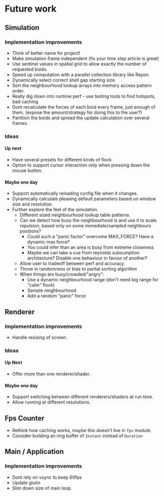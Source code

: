 # Future work

## Simulation

### Implementation improvements

- Think of better name for project!
- Make simulation frame independent (fix your time step article is great)
- Use sentinel values in spatial grid to allow exactly the number of requested boids.
- Speed up computation with a parallel collection library like Rayon.
- Dynamically select correct shell gap starting size.
- Sort the neighbourhood lookup arrays into memory access pattern order.
- Really dig down into runtime perf - use testing tools to find hotspots, bad caching
- Dont recalculate the forces of each boid every frame, just enough of them.
  (expose the amount/strategy for doing this to the user?)
- Partition the boids and spread the update calculation over several frames.

### Ideas

#### Up next

- Have several presets for different kinds of flock
- Option to support cursor interaction only when pressing down the mouse button.

#### Maybe one day

- Support automatically reloading config file when it changes.
- Dynamically calculate pleasing default parameters based on window size and resolution.
- Further explore the feel of the simulation.
    * Different sized neighbourhood lookup table patterns.
    * Can we detect how busy the neighbourhood is and use it to scale repulsion,
      based only on some immediate/sampled neighbours positions?
      - Could such a "panic factor" overcome MAX_FORCE? Have a dynamic max force?
      - You could infer than an area is busy from extreme closeness
      - Maybe we can take a cue from reynolds subsumption architecture?
        Disable one behaviour in favour of another?
    * Allow user to tradeoff between perf and accuracy.
    * Throw in randomness or bias to partial sorting algorithm
    * When things are busy/crowded/"angry":
        - Use a dynamic neighbourhood range (don't need big range for "calm" flock)
        - Sample neighbourhood
        - Add a random "panic" force

## Renderer

### Implementation improvements

- Handle resizing of screen.

### Ideas

#### Up Next

- Offer more than one renderer/shader.

#### Maybe one day

- Support switching between different renderers/shaders at run time.
- Allow running at different resolutions.


## Fps Counter

- Rethink how caching works, maybe this doesn't live in `fps` module.
- Consider building an ring buffer of `Instant` instead of `Duration`

## Main / Application

### Implementation improvements

- Dont rely on vsync to keep 60fps
- Update glutin
- Slim down size of main loop
